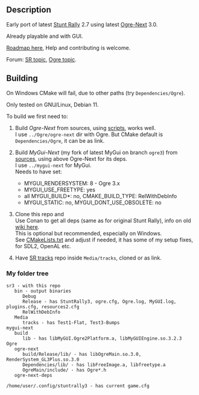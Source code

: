 ## Description

Early port of latest [Stunt Rally](https://github.com/stuntrally/stuntrally) 2.7 using latest [Ogre-Next](https://github.com/OGRECave/ogre-next) 3.0.  

Already playable and with GUI.

[Roadmap here](https://stuntrally.tuxfamily.org/wiki/doku.php?id=roadmap#sr_3), Help and contributing is welcome.

Forum: [SR topic](https://forum.freegamedev.net/viewtopic.php?f=81&t=18515), [Ogre topic](https://forums.ogre3d.org/viewtopic.php?t=96576).


## Building

On Windows CMake will fail, due to other paths (try `Dependencies/Ogre`).

Only tested on GNU/Linux, Debian 11.  

To build we first need to:

1. Build *Ogre-Next* from sources, using [scripts](https://github.com/OGRECave/ogre-next/tree/master/Scripts/BuildScripts/output), works well.  
I use `../Ogre/ogre-next` dir with Ogre. But CMake default is `Dependencies/Ogre`, it can be as link.

2. Build *MyGui-Next* (my fork of latest MyGui on branch `ogre3`) from [sources](https://github.com/cryham/mygui-next/tree/ogre3), using above Ogre-Next for its deps.  
I use `../mygui-next` for MyGui.  
Needs to have set:  
    - MYGUI_RENDERSYSTEM: 8 - Ogre 3.x
    - MYGUI_USE_FREETYPE: yes
    - all MYGUI_BUILD*: no, CMAKE_BUILD_TYPE: RelWithDebInfo
	- MYGUI_STATIC: no, MYGUI_DONT_USE_OBSOLETE: no

3. Clone this repo and  
Use Conan to get all deps (same as for original Stunt Rally), info on old [wiki here](https://stuntrally.tuxfamily.org/wiki/doku.php?id=compile).  
This is optional but recommended, especially on Windows.  
See [CMakeLists.txt](/CMakeLists.txt) and adjust if needed, it has some of my setup fixes, for SDL2, OpenAL etc.  

4. Have [SR tracks](https://github.com/stuntrally/tracks) repo inside `Media/tracks`, cloned or as link.


### My folder tree
```
sr3 - with this repo
   bin - output binaries
      Debug
      Release - has StuntRally3, ogre.cfg, Ogre.log, MyGUI.log, plugins.cfg, resources2.cfg
      RelWithDebInfo
   Media
      tracks - has Test1-Flat, Test3-Bumps
mygui-next
   build
      lib - has libMyGUI.Ogre2Platform.a, libMyGUIEngine.so.3.2.3
Ogre
   ogre-next
      build/Release/lib/ - has libOgreMain.so.3.0, RenderSystem_GL3Plus.so.3.0
      Dependencies/lib/ - has libFreeImage.a, libfreetype.a
      OgreMain/include/ - has Ogre*.h
   ogre-next-deps

/home/user/.config/stuntrally3 - has current game.cfg
```